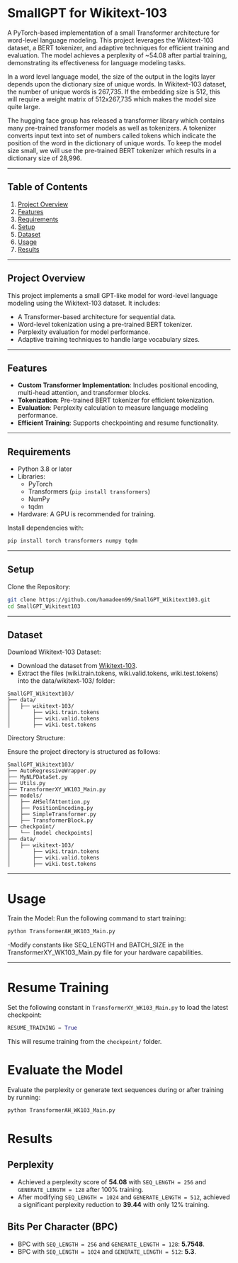 # **SmallGPT for Wikitext-103**

A PyTorch-based implementation of a small Transformer architecture for word-level language modeling. This project leverages the Wikitext-103 dataset, a BERT tokenizer, and adaptive techniques for efficient training and evaluation. The model achieves a perplexity of ~54.08 after partial training, demonstrating its effectiveness for language modeling tasks.

 In a word level language model, the size of the output in 
the logits layer depends upon the dictionary size of unique words. In Wikitext-103 dataset, the 
number of unique words is 267,735. If the embedding size is 512, this will require a weight 
matrix of 512x267,735 which makes the model size quite large.

The hugging face group has released a transformer library which contains many pre-trained 
transformer models as well as tokenizers. A tokenizer converts input text into set of numbers 
called tokens which indicate the position of the word in the dictionary of unique words. To keep 
the model size small, we will use the pre-trained BERT tokenizer which results in a dictionary 
size of 28,996.

---

## **Table of Contents**
1. [Project Overview](#project-overview)
2. [Features](#features)
3. [Requirements](#requirements)
4. [Setup](#setup)
5. [Dataset](#dataset)
6. [Usage](#usage)
7. [Results](#results)


---

## **Project Overview**
This project implements a small GPT-like model for word-level language modeling using the Wikitext-103 dataset. It includes:
- A Transformer-based architecture for sequential data.
- Word-level tokenization using a pre-trained BERT tokenizer.
- Perplexity evaluation for model performance.
- Adaptive training techniques to handle large vocabulary sizes.

---

## **Features**
- **Custom Transformer Implementation**: Includes positional encoding, multi-head attention, and transformer blocks.
- **Tokenization**: Pre-trained BERT tokenizer for efficient tokenization.
- **Evaluation**: Perplexity calculation to measure language modeling performance.
- **Efficient Training**: Supports checkpointing and resume functionality.

---

## **Requirements**
- Python 3.8 or later
- Libraries:
  - PyTorch
  - Transformers (`pip install transformers`)
  - NumPy
  - tqdm
- Hardware: A GPU is recommended for training.

Install dependencies with:
```bash
pip install torch transformers numpy tqdm
```

---

## **Setup**
Clone the Repository:
```bash
git clone https://github.com/hamadeen99/SmallGPT_Wikitext103.git
cd SmallGPT_Wikitext103
```

---

## **Dataset**
Download Wikitext-103 Dataset:
- Download the dataset from [Wikitext-103](https://huggingface.co/datasets/Salesforce/wikitext).
- Extract the files (wiki.train.tokens, wiki.valid.tokens, wiki.test.tokens) into the data/wikitext-103/ folder:

```Data Structure
SmallGPT_Wikitext103/
├── data/
│   ├── wikitext-103/
│       ├── wiki.train.tokens
│       ├── wiki.valid.tokens
│       ├── wiki.test.tokens
```
Directory Structure:

Ensure the project directory is structured as follows:
```files Structure
SmallGPT_Wikitext103/
├── AutoRegressiveWrapper.py
├── MyNLPDataSet.py
├── Utils.py
├── TransformerXY_WK103_Main.py
├── models/
│   ├── AHSelfAttention.py
│   ├── PositionEncoding.py
│   ├── SimpleTransformer.py
│   ├── TransformerBlock.py
├── checkpoint/
│   └── [model checkpoints]
├── data/
│   ├── wikitext-103/
│       ├── wiki.train.tokens
│       ├── wiki.valid.tokens
│       ├── wiki.test.tokens
```

---

# Usage
Train the Model:
Run the following command to start training:

```bash
python TransformerAH_WK103_Main.py
```

-Modify constants like SEQ_LENGTH and BATCH_SIZE in the TransformerXY_WK103_Main.py file for your hardware capabilities.

---


# Resume Training

Set the following constant in `TransformerXY_WK103_Main.py` to load the latest checkpoint:

```python
RESUME_TRAINING = True
```

This will resume training from the `checkpoint/` folder.

# Evaluate the Model

Evaluate the perplexity or generate text sequences during or after training by running:

```bash
python TransformerAH_WK103_Main.py
```

# Results

## Perplexity

- Achieved a perplexity score of **54.08** with `SEQ_LENGTH = 256` and `GENERATE_LENGTH = 128` after 100% training.
- After modifying `SEQ_LENGTH = 1024` and `GENERATE_LENGTH = 512`, achieved a significant perplexity reduction to **39.44** with only 12% training.

## Bits Per Character (BPC)

- BPC with `SEQ_LENGTH = 256` and `GENERATE_LENGTH = 128`: **5.7548**.
- BPC with `SEQ_LENGTH = 1024` and `GENERATE_LENGTH = 512`: **5.3**.















